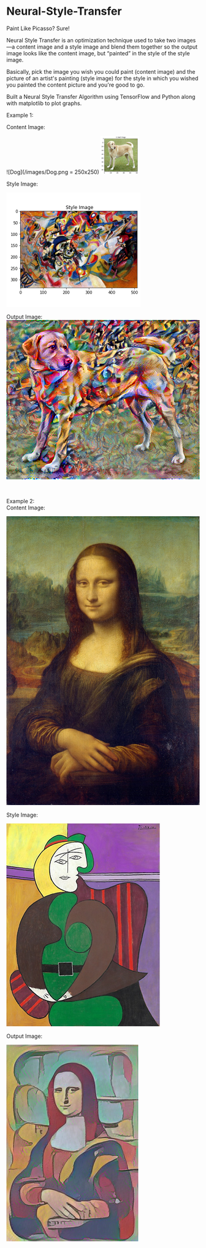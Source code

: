 # Neural-Style-Transfer<br>

Paint Like Picasso? Sure!<br>

Neural Style Transfer is an optimization technique used to take two images—a content image and a style image and blend them together so the output image looks like the content image, but “painted” in the style of the style image.<br>

Basically, pick the image you wish you could paint (content image) and the picture of an artist's painting (style image) for the style in which you wished you painted the content picture and you're good to go.<br>

Built a Neural Style Transfer Algorithm using TensorFlow and Python along with matplotlib to plot graphs.

Example 1:<br>

Content Image:<br>

![Dog](/images/Dog.png = 250x250)
<img src=/images/Dog.png width="100" height="100">

Style Image:<br>

![Vassily_Kandinsky](/images/Vassily_Kandinsky.png)

Output Image:<br>
![Dog_vs_Vassily_Kandinsky_result](/images/Dog_vs_Vassily_Kandinsky_result.png)

<br>

Example 2:<br>
Content Image:<br>

![Mona_Lisa,_by_Leonardo_da_Vinci](/images/Mona_Lisa,_by_Leonardo_da_Vinci.jpg)

Style Image:<br>

![The_red_armchair_Pablo_Picasso](/images/The_red_armchair_Pablo_Picasso.jpg)

Output Image:<br>

![mona_lisa_vs_Picasso](/images/mona_lisa_vs_Picasso.png)

